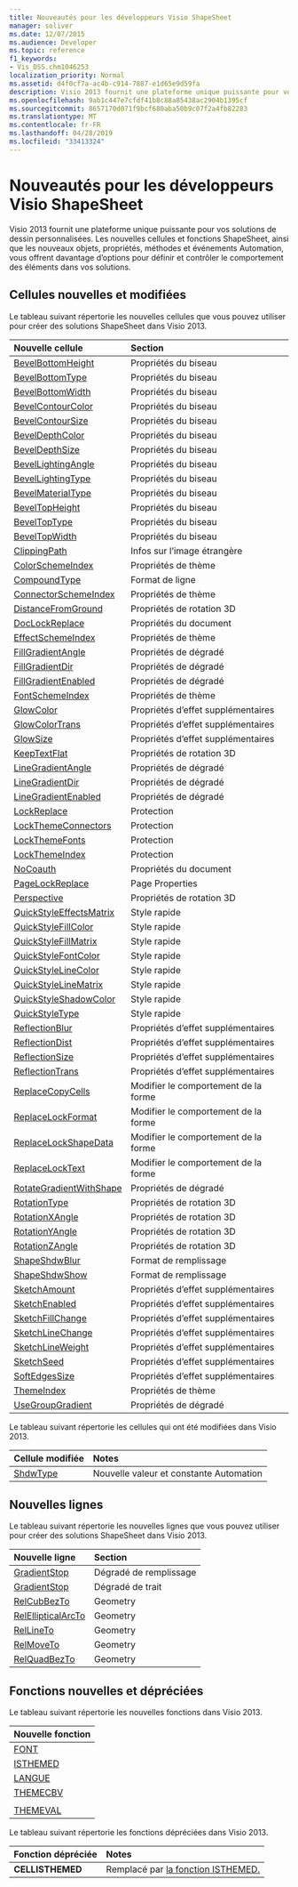 ```yaml
---
title: Nouveautés pour les développeurs Visio ShapeSheet
manager: soliver
ms.date: 12/07/2015
ms.audience: Developer
ms.topic: reference
f1_keywords:
- Vis_DSS.chm1046253
localization_priority: Normal
ms.assetid: d4f0cf7a-ac4b-c914-7887-e1d65e9d59fa
description: Visio 2013 fournit une plateforme unique puissante pour vos solutions de dessin personnalisées. Les nouvelles cellules et fonctions ShapeSheet, ainsi que les nouveaux objets, propriétés, méthodes et événements Automation, vous offrent davantage d’options pour définir et contrôler le comportement des éléments dans vos solutions.
ms.openlocfilehash: 9ab1c447e7cfdf41b8c88a85438ac2904b1395cf
ms.sourcegitcommit: 8657170d071f9bcf680aba50b9c07f2a4fb82283
ms.translationtype: MT
ms.contentlocale: fr-FR
ms.lasthandoff: 04/28/2019
ms.locfileid: "33413324"
---
```

# <a name="whats-new-for-visio-shapesheet-developers"></a>Nouveautés pour les développeurs Visio ShapeSheet

Visio 2013 fournit une plateforme unique puissante pour vos solutions de dessin personnalisées. Les nouvelles cellules et fonctions ShapeSheet, ainsi que les nouveaux objets, propriétés, méthodes et événements Automation, vous offrent davantage d’options pour définir et contrôler le comportement des éléments dans vos solutions.
  
## <a name="new-and-changed-cells"></a>Cellules nouvelles et modifiées
<a name="vis15_WhatsNew_Cells"> </a>

Le tableau suivant répertorie les nouvelles cellules que vous pouvez utiliser pour créer des solutions ShapeSheet dans Visio 2013.
  
|**Nouvelle cellule**|**Section**|
|:-----|:-----|
|[BevelBottomHeight](bevelbottomheight-cell-bevel-properties-section.md) <br/> |Propriétés du biseau  <br/> |
|[BevelBottomType](bevelbottomtype-cell-bevel-properties-section.md) <br/> |Propriétés du biseau  <br/> |
|[BevelBottomWidth](bevelbottomwidth-cell-bevel-properties-section.md) <br/> |Propriétés du biseau  <br/> |
|[BevelContourColor](bevelcontourcolor-cell-bevel-properties-section.md) <br/> |Propriétés du biseau  <br/> |
|[BevelContourSize](bevelcontoursize-cell-bevel-properties-section.md) <br/> |Propriétés du biseau  <br/> |
|[BevelDepthColor](beveldepthcolor-cell-bevel-properties-section.md) <br/> |Propriétés du biseau  <br/> |
|[BevelDepthSize](beveldepthsize-cell-bevel-properties-section.md) <br/> |Propriétés du biseau  <br/> |
|[BevelLightingAngle](bevellightingangle-cell-bevel-properties-section.md) <br/> |Propriétés du biseau  <br/> |
|[BevelLightingType](bevellightingtype-cell-bevel-properties-section.md) <br/> |Propriétés du biseau  <br/> |
|[BevelMaterialType](bevelmaterialtype-cell-bevel-properties-section.md) <br/> |Propriétés du biseau  <br/> |
|[BevelTopHeight](beveltopheight-cell-bevel-properties-section.md) <br/> |Propriétés du biseau  <br/> |
|[BevelTopType](beveltoptype-cell-bevel-properties-section.md) <br/> |Propriétés du biseau  <br/> |
|[BevelTopWidth](beveltopwidth-cell-bevel-properties-section.md) <br/> |Propriétés du biseau  <br/> |
|[ClippingPath](clippingpath-cell-foreign-image-info-section.md) <br/> |Infos sur l’image étrangère  <br/> |
|[ColorSchemeIndex](colorschemeindex-cell-theme-properties-section.md) <br/> |Propriétés de thème  <br/> |
|[CompoundType](compoundtype-cell-line-format-section.md) <br/> |Format de ligne  <br/> |
|[ConnectorSchemeIndex](connectorschemeindex-cell-theme-properties-section.md) <br/> |Propriétés de thème  <br/> |
|[DistanceFromGround](distancefromground-cell-3-d-rotation-properties.md) <br/> |Propriétés de rotation 3D  <br/> |
|[DocLockReplace](doclockreplace-cell-document-properties-section.md) <br/> |Propriétés du document  <br/> |
|[EffectSchemeIndex](effectschemeindex-cell-theme-properties-section.md) <br/> |Propriétés de thème  <br/> |
|[FillGradientAngle](fillgradientangle-cell-gradient-properties-section.md) <br/> |Propriétés de dégradé  <br/> |
|[FillGradientDir](fillgradientdir-cell-gradient-properties-section.md) <br/> |Propriétés de dégradé  <br/> |
|[FillGradientEnabled](fillgradientenabled-cell-gradient-properties-section.md) <br/> |Propriétés de dégradé  <br/> |
|[FontSchemeIndex](fontschemeindex-cell-theme-properties-section.md) <br/> |Propriétés de thème  <br/> |
|[GlowColor](glowcolor-cell-additional-effect-properties-section.md) <br/> |Propriétés d’effet supplémentaires  <br/> |
|[GlowColorTrans](glowcolortrans-cell-additional-effect-properties-section.md) <br/> |Propriétés d’effet supplémentaires  <br/> |
|[GlowSize](glowsize-cell-additional-effect-properties-section.md) <br/> |Propriétés d’effet supplémentaires  <br/> |
|[KeepTextFlat](keeptextflat-cell-3-d-rotation-properties-section.md) <br/> |Propriétés de rotation 3D  <br/> |
|[LineGradientAngle](linegradientangle-cell-gradient-properties-section.md) <br/> |Propriétés de dégradé  <br/> |
|[LineGradientDir](linegradientdir-cell-gradient-properties-section.md) <br/> |Propriétés de dégradé  <br/> |
|[LineGradientEnabled](linegradientenabled-cell-gradient-properties-section.md) <br/> |Propriétés de dégradé  <br/> |
|[LockReplace](lockreplace-cell-protection-section.md) <br/> |Protection  <br/> |
|[LockThemeConnectors](lockthemeconnectors-cell-protection-section.md) <br/> |Protection  <br/> |
|[LockThemeFonts](lockthemefonts-cell-protection-section.md) <br/> |Protection  <br/> |
|[LockThemeIndex](lockthemeindex-cell-protection-section.md) <br/> |Protection  <br/> |
|[NoCoauth](nocoauth-cell-document-properties-section.md) <br/> |Propriétés du document  <br/> |
|[PageLockReplace](pagelockreplace-cell-page-properties-section.md) <br/> |Page Properties  <br/> |
|[Perspective](perspective-cell-3-d-rotation-properties-section.md) <br/> |Propriétés de rotation 3D  <br/> |
|[QuickStyleEffectsMatrix](quickstyleeffectsmatrix-cell-quick-style-section.md) <br/> |Style rapide  <br/> |
|[QuickStyleFillColor](quickstylefillcolor-cell-quick-style-section.md) <br/> |Style rapide  <br/> |
|[QuickStyleFillMatrix](quickstylefillmatrix-cell-quick-style-section.md) <br/> |Style rapide  <br/> |
|[QuickStyleFontColor](quickstylefontcolor-cell-quick-style-section.md) <br/> |Style rapide  <br/> |
|[QuickStyleLineColor](quickstylelinecolor-cell-quick-style-section.md) <br/> |Style rapide  <br/> |
|[QuickStyleLineMatrix](quickstylelinematrix-cell-quick-style-section.md) <br/> |Style rapide  <br/> |
|[QuickStyleShadowColor](quickstyleshadowcolor-cell-quick-style-section.md) <br/> |Style rapide  <br/> |
|[QuickStyleType](quickstyletype-cell-quick-style-section.md) <br/> |Style rapide  <br/> |
|[ReflectionBlur](reflectionblur-cell-additional-effect-properties-section.md) <br/> |Propriétés d’effet supplémentaires  <br/> |
|[ReflectionDist](reflectiondist-cell-additional-effect-properties-section.md) <br/> |Propriétés d’effet supplémentaires  <br/> |
|[ReflectionSize](reflectionsize-cell-additional-effect-properties-section.md) <br/> |Propriétés d’effet supplémentaires  <br/> |
|[ReflectionTrans](reflectiontrans-cell-additional-effect-properties-section.md) <br/> |Propriétés d’effet supplémentaires  <br/> |
|[ReplaceCopyCells](replacecopycells-cell-change-shape-behavior-section.md) <br/> |Modifier le comportement de la forme  <br/> |
|[ReplaceLockFormat](replacelockformat-cell-change-shape-behavior-section.md) <br/> |Modifier le comportement de la forme  <br/> |
|[ReplaceLockShapeData](replacelockshapedata-cell-change-shape-behavior-section.md) <br/> |Modifier le comportement de la forme  <br/> |
|[ReplaceLockText](replacelocktext-cell-change-shape-behavior-section.md) <br/> |Modifier le comportement de la forme  <br/> |
|[RotateGradientWithShape](rotategradientwithshape-cell-gradient-properties-section.md) <br/> |Propriétés de dégradé  <br/> |
|[RotationType](rotationtype-cell-3-d-rotation-properties-section.md) <br/> |Propriétés de rotation 3D  <br/> |
|[RotationXAngle](rotationxangle-cell-3-d-rotation-properties-section.md) <br/> |Propriétés de rotation 3D  <br/> |
|[RotationYAngle](rotationyangle-cell-3-d-rotation-properties-section.md) <br/> |Propriétés de rotation 3D  <br/> |
|[RotationZAngle](rotationzangle-cell-3-d-rotation-properties-section.md) <br/> |Propriétés de rotation 3D  <br/> |
|[ShapeShdwBlur](shapeshdwblur-cell-fill-format-section.md) <br/> |Format de remplissage  <br/> |
|[ShapeShdwShow](shapeshdwshow-cell-fill-format-section.md) <br/> |Format de remplissage  <br/> |
|[SketchAmount](sketchamount-cell-additional-effect-properties-section.md) <br/> |Propriétés d’effet supplémentaires  <br/> |
|[SketchEnabled](sketchenabled-cell-additional-effect-properties-section.md) <br/> |Propriétés d’effet supplémentaires  <br/> |
|[SketchFillChange](sketchfillchange-cell-additional-effect-properties-section.md) <br/> |Propriétés d’effet supplémentaires  <br/> |
|[SketchLineChange](sketchlinechange-cell-additional-effect-properties-section.md) <br/> |Propriétés d’effet supplémentaires  <br/> |
|[SketchLineWeight](sketchlineweight-cell-additional-effect-properties-section.md) <br/> |Propriétés d’effet supplémentaires  <br/> |
|[SketchSeed](sketchseed-cell-additional-effect-properties-section.md) <br/> |Propriétés d’effet supplémentaires  <br/> |
|[SoftEdgesSize](softedgessize-cell-additional-effect-properties-section.md) <br/> |Propriétés d’effet supplémentaires  <br/> |
|[ThemeIndex](themeindex-cell-theme-properties-section.md) <br/> |Propriétés de thème  <br/> |
|[UseGroupGradient](usegroupgradient-cell-gradient-properties-section.md) <br/> |Propriétés de dégradé  <br/> |
   
Le tableau suivant répertorie les cellules qui ont été modifiées dans Visio 2013.
  
|**Cellule modifiée**|**Notes**|
|:-----|:-----|
|[ShdwType](shdwtype-cell-page-properties-section.md) <br/> |Nouvelle valeur et constante Automation  <br/> |
   
## <a name="new-rows"></a>Nouvelles lignes
<a name="vis15_WhatsNew_Rows"> </a>

Le tableau suivant répertorie les nouvelles lignes que vous pouvez utiliser pour créer des solutions ShapeSheet dans Visio 2013.
  
|**Nouvelle ligne**|**Section**|
|:-----|:-----|
|[GradientStop](gradient-stop-row-fill-gradient-section.md) <br/> |Dégradé de remplissage  <br/> |
|[GradientStop](gradient-stop-row-line-gradient-section.md) <br/> |Dégradé de trait  <br/> |
|[RelCubBezTo](relcubbezto-row-geometry-section.md) <br/> |Geometry  <br/> |
|[RelEllipticalArcTo](relellipticalarcto-row-geometry-section.md) <br/> |Geometry  <br/> |
|[RelLineTo](rellineto-row-geometry-section.md) <br/> |Geometry  <br/> |
|[RelMoveTo](relmoveto-row-geometry-section.md) <br/> |Geometry  <br/> |
|[RelQuadBezTo](relquadbezto-row-geometry-section.md) <br/> |Geometry  <br/> |
   
## <a name="new-and-deprecated-functions"></a>Fonctions nouvelles et dépréciées
<a name="vis15_WhatsNew_Functions"> </a>

Le tableau suivant répertorie les nouvelles fonctions dans Visio 2013.
  
|**Nouvelle fonction**|
|:-----|
|[FONT](font-function.md) <br/> |
|[ISTHEMED](isthemed-function.md) <br/> |
|[LANGUE](language-function.md) <br/> |
|[THEMECBV](themecbv-function.md) <br/> |
||
|[THEMEVAL](themeval-function.md) <br/> |
   
Le tableau suivant répertorie les fonctions dépréciées dans Visio 2013.
  
|**Fonction dépréciée**|**Notes**|
|:-----|:-----|
|**CELLISTHEMED** <br/> |Remplacé par [la fonction ISTHEMED.](isthemed-function.md)  <br/> |
   

